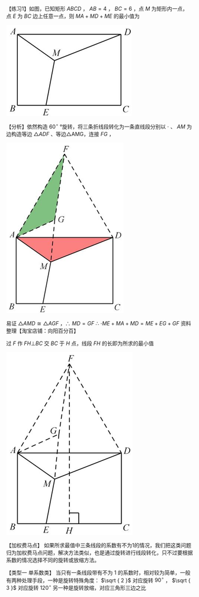 【练习1】如图，已知矩形 $A B C D$ ， $A B { = } 4$ ， $B C { = } 6$ ，点 $M$ 为矩形内一点，点 $E$ 为 $B C$ 边上任意一点，则 $M A { + } M D { + } M E$ 的最小值为

![](<../../qs_image_DB/专题2-2_费马点与加权费马点详细总结（解析版）/25285a1a45db6fb9a7b6bf0b423c2cfaa1bc8ecb9c9d7b80616286727f3e58dd.jpg>)

【分析】依然构造 $6 0 ^ { \circ }$ °旋转，将三条折线段转化为一条直线段分别以 $\cdot$ 、 $A M$ 为边构造等边 $\triangle A D F$ 、等边△AMG，连接 $F G$ ，

![](<../../qs_image_DB/专题2-2_费马点与加权费马点详细总结（解析版）/f753f84b8f45c441cee1fe7e6a0d5d468904ac732b2660322e2c43c362fbf7dc.jpg>)

易证 $\triangle A M D \cong \triangle A G F$ ，∴ $M D { = } G F$ ∴ $\cdot M E + M A + M D = M E + E G + G F$ 资料整理【淘宝店铺：向阳百分百】

过 $F$ 作 $F H \bot B C$ 交 $B C$ 于 $H$ 点，线段 $F H$ 的长即为所求的最小值

![](<../../qs_image_DB/专题2-2_费马点与加权费马点详细总结（解析版）/6c4e37095e3ab37db172a86cfb5f7a2d2f31d64b95690a0d5f9760750a38b8d5.jpg>)

【加权费马点】 如果所求最值中三条线段的系数有不为1的情况，我们把这类问题归为加权费马点问题，解决方法类似，也是通过旋转进行线段转化，只不过要根据系数的情况选择不同的旋转或放缩方法。

【类型一 单系数类】 当只有一条线段带有不为 1 的系数时，相对较为简单，一般有两种处理手段，一种是旋转特殊角度： $\sqrt { 2 }$ 对应旋转 $9 0 ^ { \circ }$ ， $\sqrt { 3 }$ 对应旋转 $1 2 0 ^ { \circ }$ 另一种是旋转放缩，对应三角形三边之比
